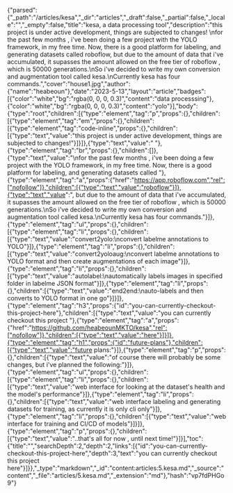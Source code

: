{"parsed":{"_path":"/articles/kesa","_dir":"articles","_draft":false,"_partial":false,"_locale":"","_empty":false,"title":"kesa, a data processing tool","description":"this project is under active development, things are subjected to changes! \nfor the past few months , i've been doing a few project with the YOLO framework, in my free time. Now, there is a good platform for labeling, and generating datasets called roboflow, but due to the amount of data that i've accumulated, it supasses the amount allowed on the free tier of roboflow , which is 50000 generations.\nSo i've decided to write my own conversion and augmentation tool called kesa.\nCurrently kesa has four commands.","cover":"house1.jpg","author":{"name":"heabeoun"},"date":"2023-5-13","layout":"article","badges":[{"color":"white","bg":"rgba(0, 0, 0, 0.3)","content":"data processsing"},{"color":"white","bg":"rgba(0, 0, 0, 0.3)","content":"yolo"}],"body":{"type":"root","children":[{"type":"element","tag":"p","props":{},"children":[{"type":"element","tag":"em","props":{},"children":[{"type":"element","tag":"code-inline","props":{},"children":[{"type":"text","value":"this project is under active development, things are subjected to changes!"}]}]},{"type":"text","value":" "},{"type":"element","tag":"br","props":{},"children":[]},{"type":"text","value":"\nfor the past few months , i've been doing a few project with the YOLO framework, in my free time. Now, there is a good platform for labeling, and generating datasets called "},{"type":"element","tag":"a","props":{"href":"https://app.roboflow.com","rel":["nofollow"]},"children":[{"type":"text","value":"roboflow"}]},{"type":"text","value":", but due to the amount of data that i've accumulated, it supasses the amount allowed on the free tier of roboflow , which is 50000 generations.\nSo i've decided to write my own conversion and augmentation tool called kesa.\nCurrently kesa has four commands."}]},{"type":"element","tag":"ul","props":{},"children":[{"type":"element","tag":"li","props":{},"children":[{"type":"text","value":"convert2yolo:\nconvert labelme annotations to YOLO"}]},{"type":"element","tag":"li","props":{},"children":[{"type":"text","value":"convert2yoloaug:\nconvert labelme annotations to YOLO format and then create augmentations of each image"}]},{"type":"element","tag":"li","props":{},"children":[{"type":"text","value":"autolabel:\nautomatically labels images in specified folder in labelme JSON format"}]},{"type":"element","tag":"li","props":{},"children":[{"type":"text","value":"end2end:\nauto-labels and then converts to YOLO format in one go"}]}]},{"type":"element","tag":"h3","props":{"id":"you-can-currently-checkout-this-project-here"},"children":[{"type":"text","value":"you can currently checkout this project "},{"type":"element","tag":"a","props":{"href":"https://github.com/heabeounMKTO/kesa","rel":["nofollow"]},"children":[{"type":"text","value":"here"}]}]},{"type":"element","tag":"h1","props":{"id":"future-plans"},"children":[{"type":"text","value":"future plans:"}]},{"type":"element","tag":"p","props":{},"children":[{"type":"text","value":"of course there will probably be some changes, but i've planned the following:"}]},{"type":"element","tag":"ul","props":{},"children":[{"type":"element","tag":"li","props":{},"children":[{"type":"text","value":"web interface for looking at the dataset's health and the model's performance"}]},{"type":"element","tag":"li","props":{},"children":[{"type":"text","value":"web interface labeling and generating datasets for training, as currently it is only cli only"}]},{"type":"element","tag":"li","props":{},"children":[{"type":"text","value":"web interface for training and CI/CD of models"}]}]},{"type":"element","tag":"p","props":{},"children":[{"type":"text","value":"..that's all for now , until next time!"}]}],"toc":{"title":"","searchDepth":2,"depth":2,"links":[{"id":"you-can-currently-checkout-this-project-here","depth":3,"text":"you can currently checkout this project here"}]}},"_type":"markdown","_id":"content:articles:5.kesa.md","_source":"content","_file":"articles/5.kesa.md","_extension":"md"},"hash":"vp7fdPHGo9"}